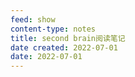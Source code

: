 ```yaml
---
feed: show
content-type: notes
title: second brain阅读笔记
date created: 2022-07-01
date: 2022-07-01
---
```

